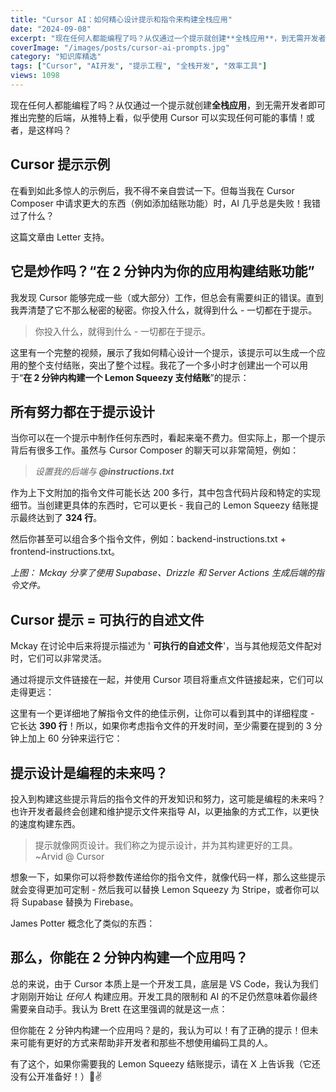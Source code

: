 ```yaml
---
title: "Cursor AI：如何精心设计提示和指令来构建全栈应用"
date: "2024-09-08"
excerpt: "现在任何人都能编程了吗？从仅通过一个提示就创建**全栈应用**，到无需开发者即可推出完整的后端，从推特上看，似乎使用 Cursor 可以实现任何可能的事情！或者，是这样吗？"
coverImage: "/images/posts/cursor-ai-prompts.jpg"
category: "知识库精选"
tags: ["Cursor", "AI开发", "提示工程", "全栈开发", "效率工具"]
views: 1098
---
```



现在任何人都能编程了吗？从仅通过一个提示就创建**全栈应用**，到无需开发者即可推出完整的后端，从推特上看，似乎使用 Cursor 可以实现任何可能的事情！或者，是这样吗？

## Cursor 提示示例

在看到如此多惊人的示例后，我不得不亲自尝试一下。但每当我在 Cursor Composer 中请求更大的东西（例如添加结账功能）时，AI 几乎总是失败！我错过了什么？

这篇文章由 Letter 支持。

## 它是炒作吗？“在 2 分钟内为你的应用构建结账功能”

我发现 Cursor 能够完成一些（或大部分）工作，但总会有需要纠正的错误。直到我弄清楚了它不那么秘密的秘密。你投入什么，就得到什么 - 一切都在于提示。

> 你投入什么，就得到什么 - 一切都在于提示。

这里有一个完整的视频，展示了我如何精心设计一个提示，该提示可以生成一个应用的整个支付结账，突出了整个过程。我花了一个多小时才创建出一个可以用于“**在 2 分钟内构建一个 Lemon Squeezy 支付结账**”的提示：

## 所有努力都在于提示设计

当你可以在一个提示中制作任何东西时，看起来毫不费力。但实际上，那一个提示背后有很多工作。虽然与 Cursor Composer 的聊天可以非常简短，例如：

> _设置我的后端与_ **_@instructions.txt_**

作为上下文附加的指令文件可能长达 200 多行，其中包含代码片段和特定的实现细节。当创建更具体的东西时，它可以更长 - 我自己的 Lemon Squeezy 结账提示最终达到了 **324 行**。

然后你甚至可以组合多个指令文件，例如：backend-instructions.txt + frontend-instructions.txt。

_上图：_ _Mckay_ _分享了使用 Supabase、Drizzle 和 Server Actions 生成后端的指令文件。_

## Cursor 提示 = 可执行的自述文件

Mckay 在讨论中后来将提示描述为 ' **可执行的自述文件**'，当与其他规范文件配对时，它们可以非常灵活。

通过将提示文件链接在一起，并使用 Cursor 项目将重点文件链接起来，它们可以走得更远：

这里有一个更详细地了解指令文件的绝佳示例，让你可以看到其中的详细程度 - 它长达 **390 行**！所以，如果你考虑指令文件的开发时间，至少需要在提到的 3 分钟上加上 60 分钟来运行它：

## 提示设计是编程的未来吗？

投入到构建这些提示背后的指令文件的开发知识和努力，这可能是编程的未来吗？也许开发者最终会创建和维护提示文件来指导 AI，以更抽象的方式工作，以更快的速度构建东西。

> 提示就像网页设计。我们称之为提示设计，并为其构建更好的工具。~Arvid @ Cursor

想象一下，如果你可以将参数传递给你的指令文件，就像代码一样，那么这些提示就会变得更加可定制 - 然后我可以替换 Lemon Squeezy 为 Stripe，或者你可以将 Supabase 替换为 Firebase。

James Potter 概念化了类似的东西：

## 那么，你能在 2 分钟内构建一个应用吗？

总的来说，由于 Cursor 本质上是一个开发工具，底层是 VS Code，我认为我们才刚刚开始让 _任何人_ 构建应用。开发工具的限制和 AI 的不足仍然意味着你最终需要亲自动手。我认为 Brett 在这里强调的就是这一点：

但你能在 2 分钟内构建一个应用吗？是的，我认为可以！有了正确的提示！但未来可能有更好的方式来帮助非开发者和那些不想使用编码工具的人。

有了这个，如果你需要我的 Lemon Squeezy 结账提示，请在 X 上告诉我（它还没有公开准备好！）🍋✌️
